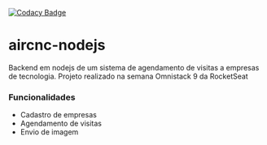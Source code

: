 [![Codacy Badge](https://api.codacy.com/project/badge/Grade/88ab7f6506b444c99c93baa8d7915834)](https://www.codacy.com/manual/ikariwill/aircnc-nodejs?utm_source=github.com&amp;utm_medium=referral&amp;utm_content=ikariwill/aircnc-nodejs&amp;utm_campaign=Badge_Grade)
# aircnc-nodejs

Backend em nodejs de um sistema de agendamento de visitas a empresas de tecnologia. Projeto realizado na semana Omnistack 9 da RocketSeat

### Funcionalidades

- Cadastro de empresas
- Agendamento de visitas
- Envio de imagem
